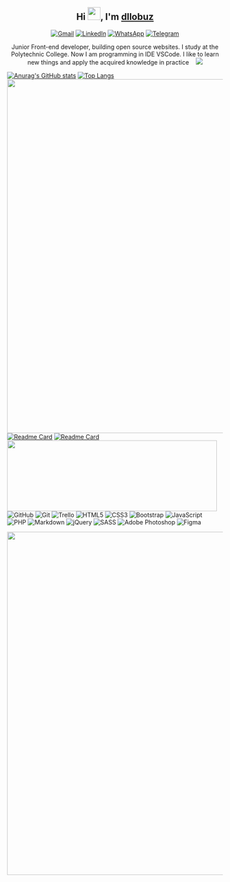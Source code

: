 <h2 align="center">Hi <img src="https://raw.githubusercontent.com/aemmadi/aemmadi/master/wave.gif" width="30px">, I'm <a href="#">dllobuz</a></h2>
<div align="center">
  <a href="dllozov@gmail.com"><img alt="Gmail" src="https://img.shields.io/badge/Gmail-D14836?style=for-the-badge&logo=gmail&logoColor=white"></a>
  <a href="https://www.linkedin.com/in/dllozov"><img alt="LinkedIn" src="https://img.shields.io/badge/linkedin%20-%230077B5.svg?&style=for-the-badge&logo=linkedin&logoColor=white"></a>
  <a href="https://wa.me/79102264925"><img alt="WhatsApp" src="https://img.shields.io/badge/WhatsApp-25D366?style=for-the-badge&logo=whatsapp&logoColor=white"></a>
  <a href="https://t.me/dllozov"><img alt="Telegram" src="https://img.shields.io/badge/Telegram-2CA5E0?style=for-the-badge&logo=telegram&logoColor=white"></a>
</div>

<p align="center">Junior Front-end developer, building open source websites. I study at the Polytechnic College. Now I am programming in IDE VSCode. I like to learn new things and apply the acquired knowledge in practice &nbsp;&nbsp;&nbsp;<img src="https://visitor-badge.laobi.icu/badge?page_id=dllobuz.dllobuz"></p>


[![Anurag's GitHub stats](https://github-readme-stats.vercel.app/api?username=dllobuz&show_icons=true&theme=onedark)](https://github.com/anuraghazra/github-readme-stats)
[![Top Langs](https://github-readme-stats.vercel.app/api/top-langs/?username=dllobuz&layout=compact&theme=onedark)](https://github.com/anuraghazra/github-readme-stats)
<img src="https://github-profile-trophy.vercel.app/?username=dllobuz&column=7&theme=onedark&no-frame=true" width="825px">
[![Readme Card](https://github-readme-stats.vercel.app/api/pin/?username=dllobuz&repo=gulpfile&theme=onedark)](https://github.com/anuraghazra/github-readme-stats)
[![Readme Card](https://github-readme-stats.vercel.app/api/pin/?username=dllobuz&repo=gulpfile-lite&theme=onedark)](https://github.com/anuraghazra/github-readme-stats)
<img src="https://github-readme-stats.vercel.app/api/wakatime?username=dllobuz&theme=onedark" align="left" width="490px" height="165px">
<p>
    <img alt="GitHub" src="https://img.shields.io/badge/github%20-%23121011.svg?&style=flat-square&logo=github&logoColor=white"/>
    <img alt="Git" src="https://img.shields.io/badge/git%20-%23F05033.svg?&style=flat-square&logo=git&logoColor=white"/>
    <img alt="Trello" src="https://img.shields.io/badge/Trello%20-%23026AA7.svg?&style=flat-square&logo=Trello&logoColor=white"/>
    <img alt="HTML5" src="https://img.shields.io/badge/html5%20-%23E34F26.svg?&style=flat-square&logo=html5&logoColor=white"/>
    <img alt="CSS3" src="https://img.shields.io/badge/css3%20-%231572B6.svg?&style=flat-square&logo=css3&logoColor=white"/>
    <img alt="Bootstrap" src="https://img.shields.io/badge/bootstrap%20-%23563D7C.svg?&style=flat-square&logo=bootstrap&logoColor=white"/>
    <img alt="JavaScript" src="https://img.shields.io/badge/javascript%20-%23323330.svg?&style=flat-square&logo=javascript&logoColor=%23F7DF1E">
    <img alt="PHP" src="https://img.shields.io/badge/php-%23777BB4.svg?&style=flat-square&logo=php&logoColor=white">
    <img alt="Markdown" src="https://img.shields.io/badge/markdown-%23000000.svg?&style=flat-square&logo=markdown&logoColor=white">
    <img alt="jQuery" src="https://img.shields.io/badge/jquery%20-%230769AD.svg?&style=flat-square&logo=jquery&logoColor=white">
    <img alt="SASS" src="https://img.shields.io/badge/SASS%20-hotpink.svg?&style=flat-square&logo=SASS&logoColor=white">
    <img alt="Adobe Photoshop" src="https://img.shields.io/badge/adobe%20photoshop%20-%2331A8FF.svg?&style=flat-square&logo=adobe%20photoshop&logoColor=white">
    <img alt="Figma" src="https://img.shields.io/badge/figma%20-%23F24E1E.svg?&style=flat-square&logo=figma&logoColor=white">
  </p>

<p align="center">
  <img src="https://pagespeed-insights.herokuapp.com?url=https://dllobuz.github.io/marble/app/index.html&theme=dark" width="800px">
</p>
